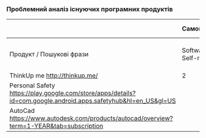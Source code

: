 ### Проблемний аналіз існуючих програмних продуктів
|                                                                                                                | Самоповага                | Особиста безпека             | Зацікавленість архитектурою | Тип ліцензії | Примітка |
|----------------------------------------------------------------------------------------------------------------|---------------------------|------------------------------|-----------------------------|--------------|----------|
| Продукт / Пошукові фрази                                                                                       | Software for Self-respect | Software for Personal safety | Architectual software       |              |          |
| ThinkUp me http://thinkup.me/                                                                                  | 2                         |                              |                             | Shareware    |          |
| Personal Safety https://play.google.com/store/apps/details?id=com.google.android.apps.safetyhub&hl=en_US&gl=US |                           | 2                            |                             | Free         |          |
| AutoCad https://www.autodesk.com/products/autocad/overview?term=1-YEAR&tab=subscription                        |                           |                              | 4                           | Proprietary  |          |
